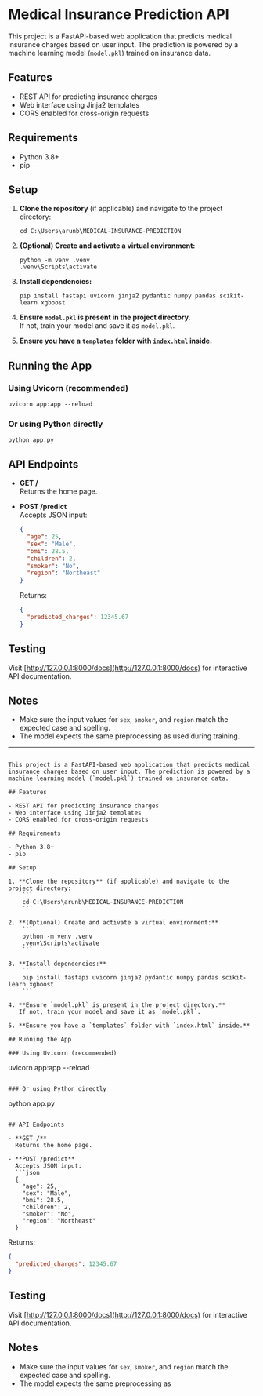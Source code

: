 # Medical Insurance Prediction API

This project is a FastAPI-based web application that predicts medical insurance charges based on user input. The prediction is powered by a machine learning model (`model.pkl`) trained on insurance data.

## Features

- REST API for predicting insurance charges
- Web interface using Jinja2 templates
- CORS enabled for cross-origin requests

## Requirements

- Python 3.8+
- pip

## Setup

1. **Clone the repository** (if applicable) and navigate to the project directory:
    ```
    cd C:\Users\arunb\MEDICAL-INSURANCE-PREDICTION
    ```

2. **(Optional) Create and activate a virtual environment:**
    ```
    python -m venv .venv
    .venv\Scripts\activate
    ```

3. **Install dependencies:**
    ```
    pip install fastapi uvicorn jinja2 pydantic numpy pandas scikit-learn xgboost
    ```

4. **Ensure `model.pkl` is present in the project directory.**  
   If not, train your model and save it as `model.pkl`.

5. **Ensure you have a `templates` folder with `index.html` inside.**

## Running the App

### Using Uvicorn (recommended)
```
uvicorn app:app --reload
```

### Or using Python directly
```
python app.py
```

## API Endpoints

- **GET /**  
  Returns the home page.

- **POST /predict**  
  Accepts JSON input:
  ```json
  {
    "age": 25,
    "sex": "Male",
    "bmi": 28.5,
    "children": 2,
    "smoker": "No",
    "region": "Northeast"
  }
  ```
  Returns:
  ```json
  {
    "predicted_charges": 12345.67
  }
  ```

## Testing

Visit [http://127.0.0.1:8000/docs](http://127.0.0.1:8000/docs) for interactive API documentation.

## Notes

- Make sure the input values for `sex`, `smoker`, and `region` match the expected case and spelling.
- The model expects the same preprocessing as used during training.

---
```# Medical Insurance Prediction API

This project is a FastAPI-based web application that predicts medical insurance charges based on user input. The prediction is powered by a machine learning model (`model.pkl`) trained on insurance data.

## Features

- REST API for predicting insurance charges
- Web interface using Jinja2 templates
- CORS enabled for cross-origin requests

## Requirements

- Python 3.8+
- pip

## Setup

1. **Clone the repository** (if applicable) and navigate to the project directory:
    ```
    cd C:\Users\arunb\MEDICAL-INSURANCE-PREDICTION
    ```

2. **(Optional) Create and activate a virtual environment:**
    ```
    python -m venv .venv
    .venv\Scripts\activate
    ```

3. **Install dependencies:**
    ```
    pip install fastapi uvicorn jinja2 pydantic numpy pandas scikit-learn xgboost
    ```

4. **Ensure `model.pkl` is present in the project directory.**  
   If not, train your model and save it as `model.pkl`.

5. **Ensure you have a `templates` folder with `index.html` inside.**

## Running the App

### Using Uvicorn (recommended)
```
uvicorn app:app --reload
```

### Or using Python directly
```
python app.py
```

## API Endpoints

- **GET /**  
  Returns the home page.

- **POST /predict**  
  Accepts JSON input:
  ```json
  {
    "age": 25,
    "sex": "Male",
    "bmi": 28.5,
    "children": 2,
    "smoker": "No",
    "region": "Northeast"
  }
  ```
  Returns:
  ```json
  {
    "predicted_charges": 12345.67
  }
  ```

## Testing

Visit [http://127.0.0.1:8000/docs](http://127.0.0.1:8000/docs) for interactive API documentation.

## Notes

- Make sure the input values for `sex`, `smoker`, and `region` match the expected case and spelling.
- The model expects the same preprocessing as
